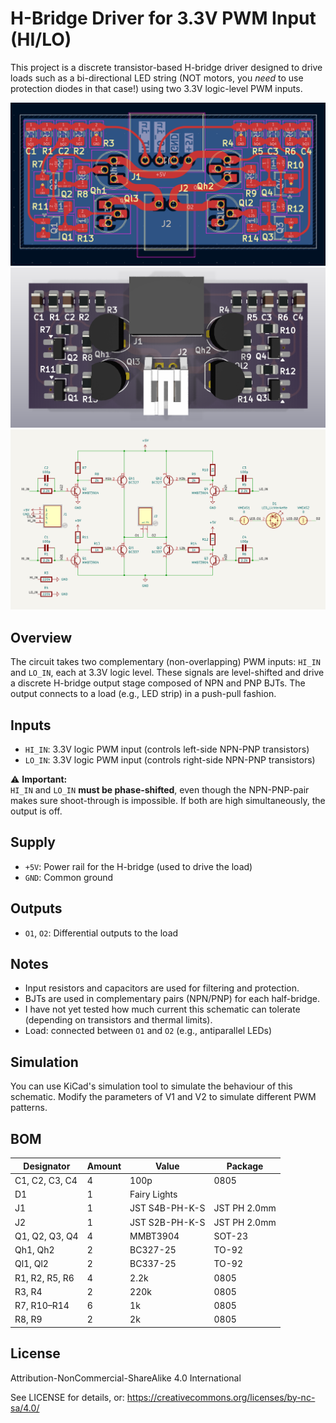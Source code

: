 # H-Bridge Driver for 3.3V PWM Input (HI/LO)

This project is a discrete transistor-based H-bridge driver designed to drive loads such as a bi-directional LED string (NOT motors, you *need* to use protection diodes in that case!) using two 3.3V logic-level PWM inputs.

![PCB Layout](images/pcb-layout.png)
![PCB Rendering](images/pcb-rendering.png)
![Schematic](images/schematic.png)

## Overview

The circuit takes two complementary (non-overlapping) PWM inputs: `HI_IN` and `LO_IN`, each at 3.3V logic level. These signals are level-shifted and drive a discrete H-bridge output stage composed of NPN and PNP BJTs. The output connects to a load (e.g., LED strip) in a push-pull fashion.

## Inputs

- `HI_IN`: 3.3V logic PWM input (controls left-side NPN-PNP transistors)
- `LO_IN`: 3.3V logic PWM input (controls right-side NPN-PNP transistors)

⚠️ **Important:**  
`HI_IN` and `LO_IN` **must be phase-shifted**, even though the NPN-PNP-pair makes sure shoot-through is impossible. If both are high simultaneously, the output is off.

## Supply

- `+5V`: Power rail for the H-bridge (used to drive the load)
- `GND`: Common ground

## Outputs

- `O1`, `O2`: Differential outputs to the load

## Notes

- Input resistors and capacitors are used for filtering and protection.
- BJTs are used in complementary pairs (NPN/PNP) for each half-bridge.
- I have not yet tested how much current this schematic can tolerate (depending on transistors and thermal limits).
- Load: connected between `O1` and `O2` (e.g., antiparallel LEDs)

## Simulation

You can use KiCad's simulation tool to simulate the behaviour of this schematic. Modify the parameters of V1 and V2 to simulate different PWM patterns.

## BOM

| Designator         | Amount | Value   | Package |
|--------------------|--------|----------|----|
| C1, C2, C3, C4     | 4      | 100p     | 0805 |
| D1                 | 1      | Fairy Lights | |
| J1                 | 1      | JST S4B-PH-K-S | JST PH 2.0mm |
| J2                 | 1      | JST S2B-PH-K-S | JST PH 2.0mm |
| Q1, Q2, Q3, Q4     | 4      | MMBT3904 | SOT-23 |
| Qh1, Qh2           | 2      | BC327-25 | TO-92 |
| Ql1, Ql2           | 2      | BC337-25 | TO-92 |
| R1, R2, R5, R6     | 4      | 2.2k     | 0805 |
| R3, R4             | 2      | 220k     | 0805 |
| R7, R10–R14        | 6      | 1k       | 0805 |
| R8, R9             | 2      | 2k       | 0805 |

## License

Attribution-NonCommercial-ShareAlike 4.0 International

See LICENSE for details, or: https://creativecommons.org/licenses/by-nc-sa/4.0/
